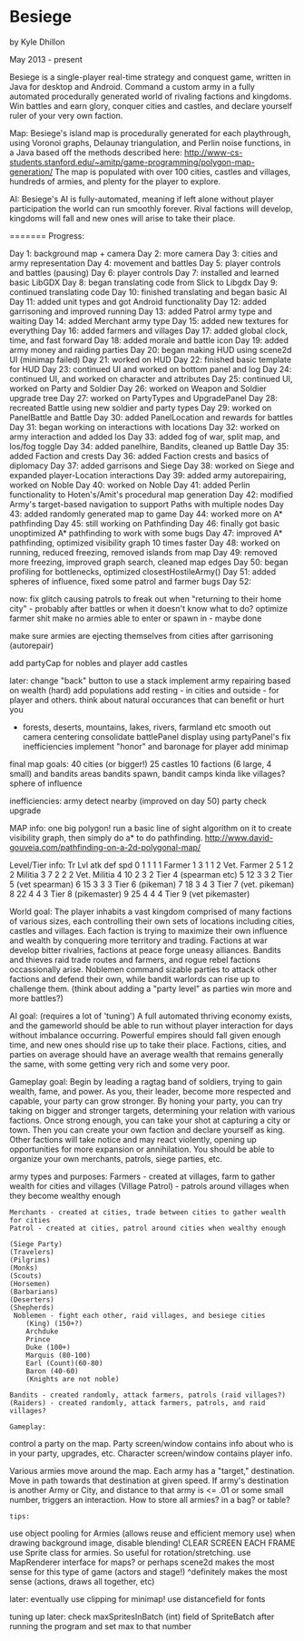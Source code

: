 Besiege
=======
by Kyle Dhillon

May 2013 - present

Besiege is a single-player real-time strategy and conquest game, written in Java for desktop and Android.
Command a custom army in a fully automated procedurally generated world of rivaling factions and kingdoms.
Win battles and earn glory, conquer cities and castles, and declare yourself ruler of your very own faction.

Map:
Besiege's island map is procedurally generated for each playthrough, using Voronoi graphs, Delaunay triangulation,
and Perlin noise functions, in a Java based off the methods described here:
http://www-cs-students.stanford.edu/~amitp/game-programming/polygon-map-generation/
The map is populated with over 100 cities, castles and villages, hundreds of armies, and plenty for the player to explore.

AI:
Besiege's AI is fully-automated, meaning if left alone without player participation the world can run smoothly forever.
Rival factions will develop, kingdoms will fall and new ones will arise to take their place.

=======
Progress:

Day 1: background map + camera
Day 2: more camera
Day 3: cities and army representation
Day 4: movement and battles
Day 5: player controls and battles (pausing)
Day 6: player controls
Day 7: installed and learned basic LibGDX
Day 8: began translating code from Slick to Libgdx
Day 9: continued translating code
Day 10: finished translating and began basic AI
Day 11: added unit types and got Android functionality
Day 12: added garrisoning and improved running
Day 13: added Patrol army type and waiting
Day 14: added Merchant army type
Day 15: added new textures for everything
Day 16: added farmers and villages
Day 17: added global clock, time, and fast forward
Day 18: added morale and battle icon
Day 19: added army money and raiding parties
Day 20: began making HUD using scene2d UI (minimap failed)
Day 21: worked on HUD
Day 22: finished basic template for HUD
Day 23: continued UI and worked on bottom panel and log
Day 24: continued UI, and worked on character and attributes
Day 25: continued UI, worked on Party and Soldier
Day 26: worked on Weapon and Soldier upgrade tree
Day 27: worked on PartyTypes and UpgradePanel
Day 28: recreated Battle using new soldier and party types
Day 29: worked on PanelBattle and Battle
Day 30: added PanelLocation and rewards for battles
Day 31: began working on interactions with locations
Day 32: worked on army interaction and added los
Day 33: added fog of war, split map, and los/fog toggle
Day 34: added panelhire, Bandits, cleaned up Battle
Day 35: added Faction and crests
Day 36: added Faction crests and basics of diplomacy
Day 37: added garrisons and Siege
Day 38: worked on Siege and expanded player-Location interactions
Day 39: added army autorepairing, worked on Noble
Day 40: worked on Noble
Day 41: added Perlin functionality to Hoten's/Amit's procedural map generation
Day 42: modified Army's target-based navigation to support Paths with multiple nodes
Day 43: added randomly generated map to game
Day 44: worked more on A* pathfinding
Day 45: still working on Pathfinding
Day 46: finally got basic unoptimized A* pathfinding to work with some bugs
Day 47: improved A* pathfinding, optimized visibility graph 10 times faster
Day 48: worked on running, reduced freezing, removed islands from map 
Day 49: removed more freezing, improved graph search, cleaned map edges
Day 50: began profiling for bottlenecks, optimized closestHostileArmy()
Day 51: added spheres of influence, fixed some patrol  and farmer bugs
Day 52: 


now:
fix glitch causing patrols to freak out when "returning to their home city" - probably after battles or when it doesn't know what to do?
optimize farmer shit
make no armies able to enter or spawn in  - maybe done

make sure armies are ejecting themselves from cities after garrisoning (autorepair)

add partyCap for nobles and player
add castles

later:
change "back" button to use a stack
implement army repairing based on wealth (hard)
add populations
add resting - in cities and outside - for player and others.
think about natural occurances that can benefit or hurt you
 - forests, deserts, mountains, lakes, rivers, farmland etc
smooth out camera centering
consolidate battlePanel display using partyPanel's
fix inefficiencies
implement "honor" and baronage for player
add minimap

final map goals: 
40 cities (or bigger!)
25 castles
10 factions (6 large, 4 small) and bandits
areas bandits spawn, bandit camps kinda like villages?
sphere of influence

inefficiencies:
army detect nearby (improved on day 50)
party check upgrade

MAP info: one big polygon! run a basic line of sight algorithm on it to create visibility graph, then simply do a* to do pathfinding. 
http://www.david-gouveia.com/pathfinding-on-a-2d-polygonal-map/

Level/Tier info:
Tr  Lvl atk def spd
0   1   1   1   1   Farmer
1   3   1   1   2   Vet. Farmer
2   5   1   2   2   Militia
3   7   2   2   2   Vet. Militia
4   10  2   3   2   Tier 4 (spearman etc)
5   12  3   3   2   Tier 5 (vet spearman)
6   15  3   3   3   Tier 6 (pikeman)
7   18  3   4   3   Tier 7 (vet. pikeman)
8   22  4   4   3   Tier 8 (pikemaster)
9   25  4   4   4   Tier 9 (vet pikemaster)

World goal: 
The player inhabits a vast kingdom comprised of many factions of various sizes, each controlling
their own sets of locations including cities, castles and villages. Each faction is trying to maximize
their own influence and wealth by conquering more territory and trading. Factions at war develop bitter
rivalries, factions at peace forge uneasy alliances. Bandits and thieves raid trade routes and farmers, 
and rogue rebel factions occassionally arise. Noblemen command sizable parties to attack other factions
and defend their own, while bandit warlords can rise up to challenge them. 
(think about adding a "party level" as parties win more and more battles?)

AI goal: (requires a lot of 'tuning')
A full automated thriving economy exists, and the gameworld should be able to run without player
interaction for days without imbalance occurring. Powerful empires should fall given enough time,
and new ones should rise up to take their place. Factions, cities, and parties on average should 
have an average wealth that remains generally the same, with some getting very rich and some very poor.

Gameplay goal:
Begin by leading a ragtag band of soldiers, trying to gain wealth, fame, and power. 
As you, their leader, become more respected and capable, your party can grow stronger. By honing your party,
you can try taking on bigger and stronger targets, determining your relation with various factions.
Once strong enough, you can take your shot at capturing a city or town. Then you can create your own faction
and declare yourself as king. Other factions will take notice and may react violently, opening up opportunities
for more expansion or annihilation. You should be able to organize your own merchants, patrols, siege parties,
etc.

army types and purposes:
    Farmers - created at villages, farm to gather wealth for cities and villages
    (Village Patrol) - patrols around villages when they become wealthy enough
    
    Merchants - created at cities, trade between cities to gather wealth for cities
    Patrol - created at cities, patrol around cities when wealthy enough
    
    (Siege Party)
    (Travelers)
    (Pilgrims)
    (Monks)
    (Scouts)
    (Horsemen)
    (Barbarians)
    (Deserters)
    (Shepherds)
     Noblemen - fight each other, raid villages, and besiege cities
        (King) (150+?)
        Archduke
        Prince
        Duke (100+)
        Marquis (80-100)
        Earl (Count)(60-80)
        Baron (40-60)
        (Knights are not noble)
    
    Bandits - created randomly, attack farmers, patrols (raid villages?)
    (Raiders) - created randomly, attack farmers, patrols, and raid villages? 
    
    Gameplay:

control a party on the map. 
Party screen/window contains info about who is in your party, upgrades, etc.
Character screen/window contains player info.

Various armies move around the map.
Each army has a "target," destination. Move in path towards that destination at given speed.
If army's destination is another Army or City, and distance to that army is <= .01 or some small number, triggers an interaction.
How to store all armies? in a bag? or table?

    tips: 
use object pooling for Armies (allows reuse and efficient memory use)
when drawing background image, disable blending!
CLEAR SCREEN EACH FRAME
use Sprite class for armies. So useful for rotation/stretching.
use MapRenderer interface for maps?
or perhaps scene2d makes the most sense for this type of game (actors and stage!)
^definitely makes the most sense (actions, draws all together, etc)

later:
eventually use clipping for minimap!
use distancefield for fonts

tuning up later:
    check maxSpritesInBatch (int) field of SpriteBatch after running the program and set max to that number
   